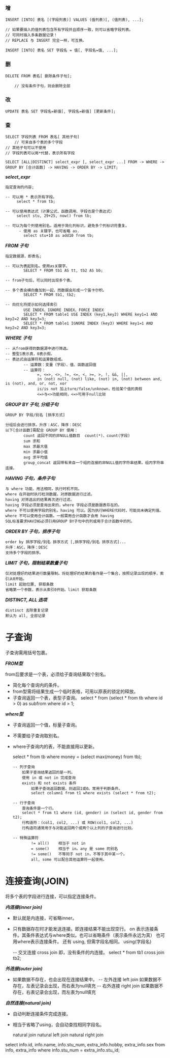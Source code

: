 ### 增
	
	INSERT [INTO] 表名 [(字段列表)] VALUES (值列表)[, (值列表), ...];
	
  	// 如果要插入的值列表包含所有字段并且顺序一致，则可以省略字段列表。
  	// 可同时插入多条数据记录！
  	// REPLACE 与 INSERT 完全一样，可互换。

	INSERT [INTO] 表名 SET 字段名 = 值[, 字段名=值, ...];

### 删
	
	DELETE FROM 表名[ 删除条件子句];
	
		// 没有条件子句，则会删除全部
	
### 改
	
	UPDATE 表名 SET 字段名=新值[, 字段名=新值] [更新条件];
	
### 查

	SELECT 字段列表 FROM 表名[ 其他子句]
		// 可来自多个表的多个字段
  	// 其他子句可以不使用
  	// 字段列表可以用*代替，表示所有字段
	
	SELECT [ALL|DISTINCT] select_expr [, select_expr ...] FROM -> WHERE -> GROUP BY [合计函数] -> HAVING -> ORDER BY -> LIMIT;
	
***select_expr***
	
	指定查询的内容;

	-- 可以用 * 表示所有字段。
		 select * from tb;
		    
	-- 可以使用表达式（计算公式、函数调用、字段也是个表达式）
		 select stu, 29+25, now() from tb;
		 
	-- 可以为每个列使用别名。适用于简化列标识，避免多个列标识符重复。
		  - 使用 as 关键字，也可省略 as.
		    select stu+10 as add10 from tb;
		        
***FROM 子句***

	指定数据源，即表名;
	
	-- 可以为表起别名。使用as关键字。
			SELECT * FROM tb1 AS tt, tb2 AS bb;
			
	-- from子句后，可以同时出现多个表。
	
	-- 多个表会横向叠加到一起，而数据会形成一个笛卡尔积。
			SELECT * FROM tb1, tb2;
			
	-- 向优化符提示如何选择索引
			USE INDEX、IGNORE INDEX、FORCE INDEX
			SELECT * FROM table1 USE INDEX (key1,key2) WHERE key1=1 AND key2=2 AND key3=3;
			SELECT * FROM table1 IGNORE INDEX (key3) WHERE key1=1 AND key2=2 AND key3=3;
				   
***WHERE 子句***

	-- 从from获得的数据源中进行筛选。
	-- 整型1表示真，0表示假。
	-- 表达式由运算符和运算数组成。
			-- 运算数：变量（字段）、值、函数返回值
			-- 运算符：
				  =, <=>, <>, !=, <=, <, >=, >, !, &&, ||,
				  in (not) null, (not) like, (not) in, (not) between and, is (not), and, or, not, xor
				  is/is not 加上ture/false/unknown，检验某个值的真假
				  <=>与<>功能相同，<=>可用于null比较
				       
***GROUP BY 子句, 分组子句***
	
	GROUP BY 字段/别名 [排序方式]
	
	分组后会进行排序。升序：ASC，降序：DESC
	以下[合计函数]需配合 GROUP BY 使用：
			count 返回不同的非NULL值数目  count(*)、count(字段)
			sum 求和
			max 求最大值
			min 求最小值
			avg 求平均值
			group_concat 返回带有来自一个组的连接的非NULL值的字符串结果。组内字符串连接。
				    
***HAVING 子句，条件子句***

	与 where 功能、用法相同，执行时机不同。
	where 在开始时执行检测数据，对原数据进行过滤。
	having 对筛选出的结果再次进行过滤。
	having 字段必须是查询出来的，where 字段必须是数据表存在的。
	where 不可以使用字段的别名，having 可以。因为执行WHERE代码时，可能尚未确定列值。
	where 不可以使用合计函数。一般需用合计函数才会用 having
	SQL标准要求HAVING必须引用GROUP BY子句中的列或用于合计函数中的列。
				    
***ORDER BY 子句，排序子句***

	order by 排序字段/别名 排序方式 [,排序字段/别名 排序方式]...
	升序：ASC，降序：DESC
	支持多个字段的排序。
				    
***LIMIT 子句，限制结果数量子句***

	仅对处理好的结果进行数量限制。将处理好的结果的看作是一个集合，按照记录出现的顺序，索引从0开始。
	limit 起始位置, 获取条数
	省略第一个参数，表示从索引0开始。limit 获取条数
				    
***DISTINCT, ALL 选项***

	distinct 去除重复记录
	默认为 all, 全部记录
				    
# 子查询

  子查询需用括号包裹。
  
***FROM型***

  from后要求是一个表，必须给子查询结果取个别名。
  
  - 简化每个查询内的条件。
  - from型需将结果生成一个临时表格，可用以原表的锁定的释放。
  - 子查询返回一个表，表型子查询。
        select * from (select * from tb where id > 0) as subfrom where id > 1;
        
***where型***

  - 子查询返回一个值，标量子查询。
  - 不需要给子查询取别名。
  - where子查询内的表，不能直接用以更新。
  
    select * from tb where money = (select max(money) from tb);
    
        -- 列子查询
            如果子查询结果返回的是一列。
            使用 in 或 not in 完成查询
            exists 和 not exists 条件
                如果子查询返回数据，则返回1或0。常用于判断条件。
                select column1 from t1 where exists (select * from t2);
                
        -- 行子查询
            查询条件是一个行。
            select * from t1 where (id, gender) in (select id, gender from t2);
            行构造符：(col1, col2, ...) 或 ROW(col1, col2, ...)
            行构造符通常用于与对能返回两个或两个以上列的子查询进行比较。
            
        -- 特殊运算符
		        != all()    相当于 not in
		        = some()    相当于 in。any 是 some 的别名
		        != some()   不等同于 not in，不等于其中某一个。
		        all, some 可以配合其他运算符一起使用。
        
# 连接查询(JOIN)

 将多个表的字段进行连接，可以指定连接条件。
      
***内连接(inner join)***

  - 默认就是内连接，可省略inner。
  - 只有数据存在时才能发送连接。即连接结果不能出现空行。
      on 表示连接条件。其条件表达式与where类似。也可以省略条件（表示条件永远为真）
      也可用where表示连接条件。
      还有 using, 但需字段名相同。 using(字段名)
      
      -- 交叉连接 cross join
          即，没有条件的内连接。
          select * from tb1 cross join tb2;
          
***外连接(outer join)***

  - 如果数据不存在，也会出现在连接结果中。
      -- 左外连接 left join
          如果数据不存在，左表记录会出现，而右表为null填充
      -- 右外连接 right join
          如果数据不存在，右表记录会出现，而左表为null填充
          
***自然连接(natural join)***

  - 自动判断连接条件完成连接。
  - 相当于省略了using，会自动查找相同字段名。
  
      natural join
      natural left join
      natural right join
      
  select info.id, info.name, info.stu_num, extra_info.hobby, extra_info.sex from info, extra_info where info.stu_num = extra_info.stu_id;